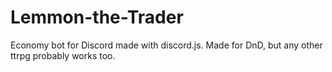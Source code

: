 # Lemmon-the-Trader
Economy bot for Discord made with discord.js. Made for DnD, but any other ttrpg probably works too.
